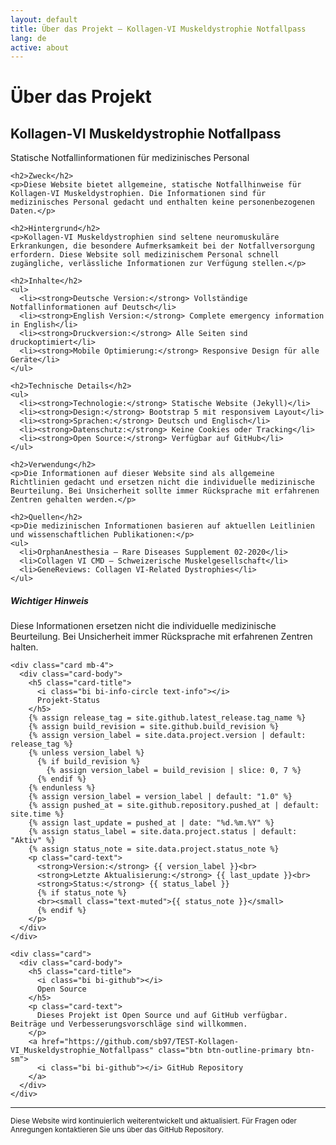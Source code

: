 ```yaml
---
layout: default
title: Über das Projekt – Kollagen‑VI Muskeldystrophie Notfallpass
lang: de
active: about
---
```


# Über das Projekt

## Kollagen‑VI Muskeldystrophie Notfallpass

<div class="row">
  <div class="col-md-8">
    <p class="lead">Statische Notfallinformationen für medizinisches Personal</p>
    
    <h2>Zweck</h2>
    <p>Diese Website bietet allgemeine, statische Notfallhinweise für Kollagen‑VI Muskeldystrophien. Die Informationen sind für medizinisches Personal gedacht und enthalten keine personenbezogenen Daten.</p>
    
    <h2>Hintergrund</h2>
    <p>Kollagen‑VI Muskeldystrophien sind seltene neuromuskuläre Erkrankungen, die besondere Aufmerksamkeit bei der Notfallversorgung erfordern. Diese Website soll medizinischem Personal schnell zugängliche, verlässliche Informationen zur Verfügung stellen.</p>
    
    <h2>Inhalte</h2>
    <ul>
      <li><strong>Deutsche Version:</strong> Vollständige Notfallinformationen auf Deutsch</li>
      <li><strong>English Version:</strong> Complete emergency information in English</li>
      <li><strong>Druckversion:</strong> Alle Seiten sind druckoptimiert</li>
      <li><strong>Mobile Optimierung:</strong> Responsive Design für alle Geräte</li>
    </ul>
    
    <h2>Technische Details</h2>
    <ul>
      <li><strong>Technologie:</strong> Statische Website (Jekyll)</li>
      <li><strong>Design:</strong> Bootstrap 5 mit responsivem Layout</li>
      <li><strong>Sprachen:</strong> Deutsch und Englisch</li>
      <li><strong>Datenschutz:</strong> Keine Cookies oder Tracking</li>
      <li><strong>Open Source:</strong> Verfügbar auf GitHub</li>
    </ul>
    
    <h2>Verwendung</h2>
    <p>Die Informationen auf dieser Website sind als allgemeine Richtlinien gedacht und ersetzen nicht die individuelle medizinische Beurteilung. Bei Unsicherheit sollte immer Rücksprache mit erfahrenen Zentren gehalten werden.</p>
    
    <h2>Quellen</h2>
    <p>Die medizinischen Informationen basieren auf aktuellen Leitlinien und wissenschaftlichen Publikationen:</p>
    <ul>
      <li>OrphanAnesthesia – Rare Diseases Supplement 02‑2020</li>
      <li>Collagen VI CMD – Schweizerische Muskelgesellschaft</li>
      <li>GeneReviews: Collagen VI‑Related Dystrophies</li>
    </ul>
  </div>
  
  <div class="col-md-4">
    <div class="card mb-4">
      <div class="card-body">
        <h5 class="card-title">
          <i class="bi bi-exclamation-triangle text-warning"></i>
          Wichtiger Hinweis
        </h5>
        <p class="card-text">
          Diese Informationen ersetzen nicht die individuelle medizinische Beurteilung. Bei Unsicherheit immer Rücksprache mit erfahrenen Zentren halten.
        </p>
      </div>
    </div>
    
    <div class="card mb-4">
      <div class="card-body">
        <h5 class="card-title">
          <i class="bi bi-info-circle text-info"></i>
          Projekt-Status
        </h5>
        {% assign release_tag = site.github.latest_release.tag_name %}
        {% assign build_revision = site.github.build_revision %}
        {% assign version_label = site.data.project.version | default: release_tag %}
        {% unless version_label %}
          {% if build_revision %}
            {% assign version_label = build_revision | slice: 0, 7 %}
          {% endif %}
        {% endunless %}
        {% assign version_label = version_label | default: "1.0" %}
        {% assign pushed_at = site.github.repository.pushed_at | default: site.time %}
        {% assign last_update = pushed_at | date: "%d.%m.%Y" %}
        {% assign status_label = site.data.project.status | default: "Aktiv" %}
        {% assign status_note = site.data.project.status_note %}
        <p class="card-text">
          <strong>Version:</strong> {{ version_label }}<br>
          <strong>Letzte Aktualisierung:</strong> {{ last_update }}<br>
          <strong>Status:</strong> {{ status_label }}
          {% if status_note %}
          <br><small class="text-muted">{{ status_note }}</small>
          {% endif %}
        </p>
      </div>
    </div>
    
    <div class="card">
      <div class="card-body">
        <h5 class="card-title">
          <i class="bi bi-github"></i>
          Open Source
        </h5>
        <p class="card-text">
          Dieses Projekt ist Open Source und auf GitHub verfügbar. Beiträge und Verbesserungsvorschläge sind willkommen.
        </p>
        <a href="https://github.com/sb97/TEST-Kollagen-VI_Muskeldystrophie_Notfallpass" class="btn btn-outline-primary btn-sm">
          <i class="bi bi-github"></i> GitHub Repository
        </a>
      </div>
    </div>
  </div>
</div>

---

<div class="text-center mt-4">
  <p class="text-muted">
    <small>
      Diese Website wird kontinuierlich weiterentwickelt und aktualisiert. 
      Für Fragen oder Anregungen kontaktieren Sie uns über das GitHub Repository.
    </small>
  </p>
</div>

